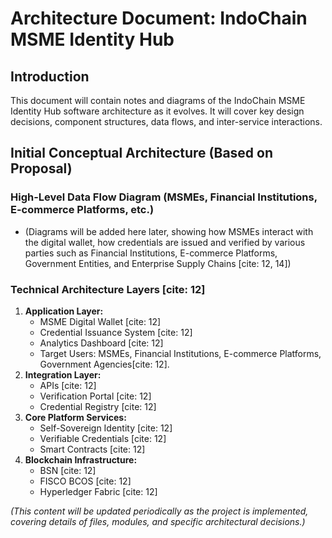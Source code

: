 # Architecture Document: IndoChain MSME Identity Hub

## Introduction
This document will contain notes and diagrams of the IndoChain MSME Identity Hub software architecture as it evolves. It will cover key design decisions, component structures, data flows, and inter-service interactions.

## Initial Conceptual Architecture (Based on Proposal)

### High-Level Data Flow Diagram (MSMEs, Financial Institutions, E-commerce Platforms, etc.)
* (Diagrams will be added here later, showing how MSMEs interact with the digital wallet, how credentials are issued and verified by various parties such as Financial Institutions, E-commerce Platforms, Government Entities, and Enterprise Supply Chains [cite: 12, 14])

### Technical Architecture Layers [cite: 12]
1.  **Application Layer:**
    * MSME Digital Wallet [cite: 12]
    * Credential Issuance System [cite: 12]
    * Analytics Dashboard [cite: 12]
    * Target Users: MSMEs, Financial Institutions, E-commerce Platforms, Government Agencies[cite: 12].
2.  **Integration Layer:**
    * APIs [cite: 12]
    * Verification Portal [cite: 12]
    * Credential Registry [cite: 12]
3.  **Core Platform Services:**
    * Self-Sovereign Identity [cite: 12]
    * Verifiable Credentials [cite: 12]
    * Smart Contracts [cite: 12]
4.  **Blockchain Infrastructure:**
    * BSN [cite: 12]
    * FISCO BCOS [cite: 12]
    * Hyperledger Fabric [cite: 12]

*(This content will be updated periodically as the project is implemented, covering details of files, modules, and specific architectural decisions.)*